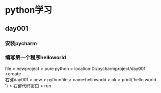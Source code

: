 # python学习
## day001
### 安装pycharm
### 编写第一个程序helloworld
file > newproject > pure python > location:D:/pycharmproject/day001 >create  
右键day001 > new > pythonfile > name:helloworld > ok > print('hello world ') > 右键代码窗口 > run
